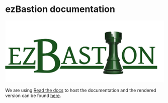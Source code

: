 # ezBastion documentation


![ezBastion logo](./image/ezb-logo-large.png)

We are using [Read the docs](https://readthedocs.org/) to host the documentation and the rendered version
can be found [here](https://ezbastion.readthedocs.io).